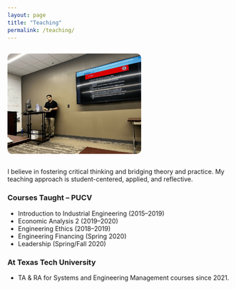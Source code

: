```yaml
---
layout: page
title: "Teaching"
permalink: /teaching/
---
```


<img src="/images/teaching-presentation.png" alt="Teaching presentation" style="max-width: 300px; border-radius: 10px; margin: 1em auto;">

I believe in fostering critical thinking and bridging theory and practice. My teaching approach is student-centered, applied, and reflective.

### Courses Taught – PUCV

- Introduction to Industrial Engineering (2015–2019)
- Economic Analysis 2 (2019–2020)
- Engineering Ethics (2018–2019)
- Engineering Financing (Spring 2020)
- Leadership (Spring/Fall 2020)

### At Texas Tech University

- TA & RA for Systems and Engineering Management courses since 2021.

